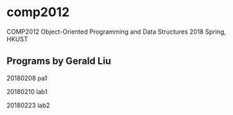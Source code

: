 # comp2012

COMP2012 Object-Oriented Programming and Data Structures
2018 Spring, HKUST

## Programs by Gerald Liu

20180208    pa1

20180210    lab1

20180223    lab2
